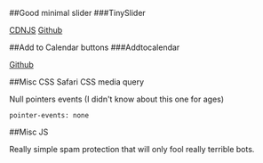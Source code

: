 ##Good minimal slider
###TinySlider

[CDNJS](https://cdnjs.com/libraries/tiny-slider) [Github](https://github.com/ganlanyuan/tiny-slider)

##Add to Calendar buttons
###Addtocalendar


[Github](https://github.com/commonpike/add-to-calendar-buttons)


##Misc CSS
Safari CSS media query


<script src="https://gist.github.com/tom-prysm/be512ec7bfd628e6b106eb0aeb281395.js"></script>

Null pointers events (I didn't know about this one for ages)


`pointer-events: none`

##Misc JS


Really simple spam protection that will only fool really terrible bots.

<script src="https://gist.github.com/tom-prysm/b50a0f1e6259c3a3899830ec04d5354e.js"></script>
